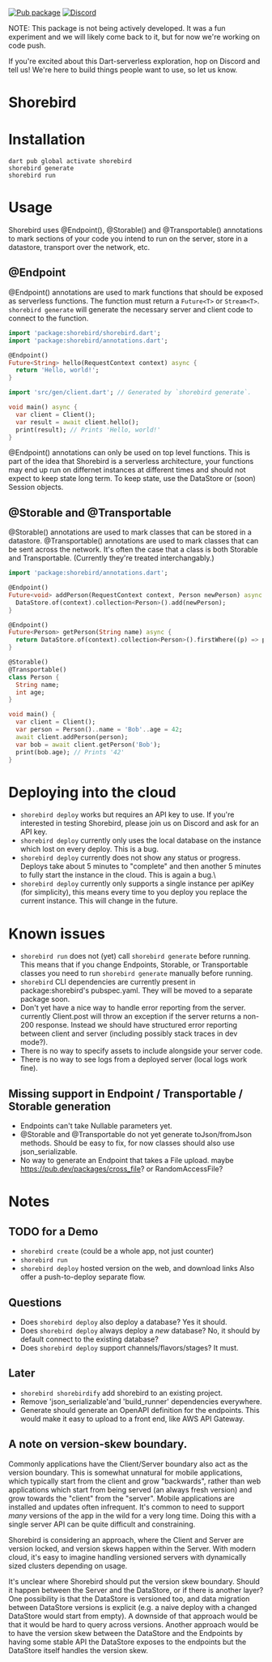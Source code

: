 [![Pub package](https://img.shields.io/pub/v/shorebird.svg)](https://pub.dev/packages/shorebird)
[![Discord](https://dcbadge.vercel.app/api/server/9hKJcWGcaB)](https://discord.gg/9hKJcWGcaB)

NOTE: This package is not being actively developed.  It was a fun experiment
and we will likely come back to it, but for now we're working on code push.

If you're excited about this Dart-serverless exploration, hop on Discord and
tell us!  We're here to build things people want to use, so let us know.

# Shorebird

# Installation

```
dart pub global activate shorebird
shorebird generate
shorebird run
```

# Usage

Shorebird uses @Endpoint(), @Storable() and @Transportable() annotations to mark
sections of your code you intend to run on the server, store in a datastore,
transport over the network, etc.

## @Endpoint

@Endpoint() annotations are used to mark functions that should be exposed 
as serverless functions.  The function must return a `Future<T>` or `Stream<T>`.
`shorebird generate` will generate the necessary server and client code
to connect to the function.

```dart
import 'package:shorebird/shorebird.dart';
import 'package:shorebird/annotations.dart';

@Endpoint()
Future<String> hello(RequestContext context) async {
  return 'Hello, world!';
}

import 'src/gen/client.dart'; // Generated by `shorebird generate`.

void main() async {
  var client = Client();
  var result = await client.hello();
  print(result); // Prints 'Hello, world!'
}
```

@Endpoint() annotations can only be used on top level functions. This is part
of the idea that Shorebird is a serverless architecture, your functions
may end up run on differnet instances at different times and should not expect
to keep state long term.  To keep state, use the DataStore or (soon) Session
objects.

## @Storable and @Transportable

@Storable() annotations are used to mark classes that can be stored in a
datastore.
@Transportable() annotations are used to mark classes that can be sent across
the network.  It's often the case that a class is both Storable and
Transportable.  (Currently they're treated interchangably.)

```dart
import 'package:shorebird/annotations.dart';

@Endpoint()
Future<void> addPerson(RequestContext context, Person newPerson) async {
  DataStore.of(context).collection<Person>().add(newPerson);
}

@Endpoint()
Future<Person> getPerson(String name) async {
  return DataStore.of(context).collection<Person>().firstWhere((p) => p.name == name);
}

@Storable()
@Transportable()
class Person {
  String name;
  int age;
}

void main() {
  var client = Client();
  var person = Person()..name = 'Bob'..age = 42;
  await client.addPerson(person);
  var bob = await client.getPerson('Bob');
  print(bob.age); // Prints '42'
}
```

# Deploying into the cloud
- `shorebird deploy` works but requires an API key to use.  If you're
  interested in testing Shorebird, please join us on Discord and ask for
  an API key.
- `shorebird deploy` currently only uses the local database on the instance
  which lost on every deploy.  This is a bug.
- `shorebird deploy` currently does not show any status or progress.  Deploys
  take about 5 minutes to "complete" and then another 5 minutes to fully
  start the instance in the cloud.  This is again a bug.\
- `shorebird deploy` currently only supports a single instance per apiKey
  (for simplicity), this means every time to you deploy you replace the
  current instance.  This will change in the future.

# Known issues
- `shorebird run` does not (yet) call `shorebird generate` before running.
  This means that if you change Endpoints, Storable, or Transportable classes
  you need to run `shorebird generate` manually before running.
- `shorebird` CLI dependencies are currently present in package:shorebird's
  pubspec.yaml.  They will be moved to a separate package soon.
- Don't yet have a nice way to handle error reporting from the server.
  currently Client.post will throw an exception if the server returns
  a non-200 response.  Instead we should have structured error reporting between
  client and server (including possibly stack traces in dev mode?).
- There is no way to specify assets to include alongside your server code.
- There is no way to see logs from a deployed server (local logs work fine).

## Missing support in Endpoint / Transportable / Storable generation
- Endpoints can't take Nullable parameters yet.
- @Storable and @Transportable do not yet generate toJson/fromJson methods.
  Should be easy to fix, for now classes should also use json_serializable.
- No way to generate an Endpoint that takes a File upload.
  maybe https://pub.dev/packages/cross_file? or RandomAccessFile?


# Notes

## TODO for a Demo
* `shorebird create` (could be a whole app, not just counter)
* `shorebird run`
* `shorebird deploy`
  hosted version on the web, and download links
  Also offer a push-to-deploy separate flow.

## Questions
* Does `shorebird deploy` also deploy a database?  Yes it should.
* Does `shorebird deploy` always deploy a *new* database?  No, it should
  by default connect to the existing database?
* Does `shorebird deploy` support channels/flavors/stages?  It must.

## Later
* `shorebird shorebirdify` add shorebird to an existing project.
* Remove 'json_serializable'and 'build_runner' dependencies everywhere.
* Generate should generate an OpenAPI definition for the endpoints.
  This would make it easy to upload to a front end, like AWS API Gateway.

## A note on version-skew boundary.
Commonly applications have the Client/Server boundary also act as the version
boundary.  This is somewhat unnatural for mobile applications, which typically
start from the client and grow "backwards", rather than web applications which
start from being served (an always fresh version) and grow towards the "client"
from the "server".  Mobile applications are installed and updates often
infrequent.  It's common to need to support *many* versions of the app in the
wild for a very long time.  Doing this with a single server API can be quite
difficult and constraining.

Shorebird is considering an approach, where the Client and Server are version
locked, and version skews happen within the Server. With modern cloud, it's easy
to imagine handling versioned servers with dynamically sized clusters depending
on usage.

It's unclear where Shorebird should put the version skew boundary.  Should it
happen between the Server and the DataStore, or if there is another layer?  One
possibility is that the DataStore is versioned too, and data migration between
DataStore versions is explicit (e.g. a naive deploy with a changed DataStore
would start from empty).  A downside of that approach would be that it would be
hard to query across versions. Another approach would be to have the version
skew between the DataStore and the Endpoints by having some stable API the
DataStore exposes to the endpoints but the DataStore itself handles the version
skew.